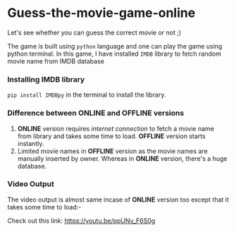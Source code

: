# Guess-the-movie-game-online
Let's see whether you can guess the correct movie or not  ;)

The game is built using ```python``` language and one can play the game using python terminal.
In this game, I have installed ```IMDB``` library to fetch random movie name from IMDB database

### Installing IMDB library
```pip install IMDBpy``` in the terminal to install the library.

### Difference between ONLINE and OFFLINE versions
1. **ONLINE** version requires _internet connection_ to fetch a movie name from library and takes some time to load. **OFFLINE** version starts instantly.
2. Limited movie names in **OFFLINE** version as the movie names are manually inserted by owner. Whereas in **ONLINE** version, there's a huge database.

### Video Output
The video output is almost same incase of **ONLINE** version too except that it takes some time to load:-

Check out this link: https://youtu.be/ppUNv_F6S0g
